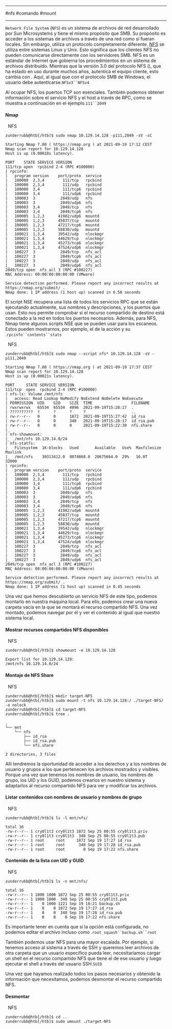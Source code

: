 
---------
#nfs #comando #mount 

---------

`Network File System` (`NFS`) es un sistema de archivos de red desarrollado por Sun Microsystems y tiene el mismo propósito que SMB. Su propósito es acceder a los sistemas de archivos a través de una red como si fueran locales. Sin embargo, utiliza un protocolo completamente diferente. [NFS](https://en.wikipedia.org/wiki/Network_File_System) se utiliza entre sistemas Linux y Unix. Esto significa que los clientes NFS no pueden comunicarse directamente con los servidores SMB. NFS es un estándar de Internet que gobierna los procedimientos en un sistema de archivos distribuido. Mientras que la versión 3.0 del protocolo NFS (), que ha estado en uso durante muchos años, autentica el equipo cliente, esto cambia con . Aquí, al igual que con el protocolo SMB de Windows, el usuario debe autenticarse.`NFSv3``NFSv4`




Al ocupar NFS, los puertos TCP son esenciales. También podemos obtener información sobre el servicio NFS y el host a través de RPC, como se muestra a continuación en el ejemplo.`111``2049`

#### Nmap

  NFS

```shell-session
zunderrubb@htb[/htb]$ sudo nmap 10.129.14.128 -p111,2049 -sV -sC

Starting Nmap 7.80 ( https://nmap.org ) at 2021-09-19 17:12 CEST
Nmap scan report for 10.129.14.128
Host is up (0.00018s latency).

PORT    STATE SERVICE VERSION
111/tcp open  rpcbind 2-4 (RPC #100000)
| rpcinfo: 
|   program version    port/proto  service
|   100000  2,3,4        111/tcp   rpcbind
|   100000  2,3,4        111/udp   rpcbind
|   100000  3,4          111/tcp6  rpcbind
|   100000  3,4          111/udp6  rpcbind
|   100003  3           2049/udp   nfs
|   100003  3           2049/udp6  nfs
|   100003  3,4         2049/tcp   nfs
|   100003  3,4         2049/tcp6  nfs
|   100005  1,2,3      41982/udp6  mountd
|   100005  1,2,3      45837/tcp   mountd
|   100005  1,2,3      47217/tcp6  mountd
|   100005  1,2,3      58830/udp   mountd
|   100021  1,3,4      39542/udp   nlockmgr
|   100021  1,3,4      44629/tcp   nlockmgr
|   100021  1,3,4      45273/tcp6  nlockmgr
|   100021  1,3,4      47524/udp6  nlockmgr
|   100227  3           2049/tcp   nfs_acl
|   100227  3           2049/tcp6  nfs_acl
|   100227  3           2049/udp   nfs_acl
|_  100227  3           2049/udp6  nfs_acl
2049/tcp open  nfs_acl 3 (RPC #100227)
MAC Address: 00:00:00:00:00:00 (VMware)

Service detection performed. Please report any incorrect results at https://nmap.org/submit/ .
Nmap done: 1 IP address (1 host up) scanned in 6.58 seconds
```

El script NSE recupera una lista de todos los servicios RPC que se están ejecutando actualmente, sus nombres y descripciones, y los puertos que usan. Esto nos permite comprobar si el recurso compartido de destino está conectado a la red en todos los puertos necesarios. Además, para NFS, Nmap tiene algunos scripts NSE que se pueden usar para los escaneos. Estos pueden mostrarnos, por ejemplo, el de la acción y su .`rpcinfo``contents``stats`

  NFS

```shell-session
zunderrubb@htb[/htb]$ sudo nmap --script nfs* 10.129.14.128 -sV -p111,2049

Starting Nmap 7.80 ( https://nmap.org ) at 2021-09-19 17:37 CEST
Nmap scan report for 10.129.14.128
Host is up (0.00021s latency).

PORT     STATE SERVICE VERSION
111/tcp  open  rpcbind 2-4 (RPC #100000)
| nfs-ls: Volume /mnt/nfs
|   access: Read Lookup NoModify NoExtend NoDelete NoExecute
| PERMISSION  UID    GID    SIZE  TIME                 FILENAME
| rwxrwxrwx   65534  65534  4096  2021-09-19T15:28:17  .
| ??????????  ?      ?      ?     ?                    ..
| rw-r--r--   0      0      1872  2021-09-19T15:27:42  id_rsa
| rw-r--r--   0      0      348   2021-09-19T15:28:17  id_rsa.pub
| rw-r--r--   0      0      0     2021-09-19T15:22:30  nfs.share
|_
| nfs-showmount: 
|_  /mnt/nfs 10.129.14.0/24
| nfs-statfs: 
|   Filesystem  1K-blocks   Used       Available   Use%  Maxfilesize  Maxlink
|_  /mnt/nfs    30313412.0  8074868.0  20675664.0  29%   16.0T        32000
| rpcinfo: 
|   program version    port/proto  service
|   100000  2,3,4        111/tcp   rpcbind
|   100000  2,3,4        111/udp   rpcbind
|   100000  3,4          111/tcp6  rpcbind
|   100000  3,4          111/udp6  rpcbind
|   100003  3           2049/udp   nfs
|   100003  3           2049/udp6  nfs
|   100003  3,4         2049/tcp   nfs
|   100003  3,4         2049/tcp6  nfs
|   100005  1,2,3      41982/udp6  mountd
|   100005  1,2,3      45837/tcp   mountd
|   100005  1,2,3      47217/tcp6  mountd
|   100005  1,2,3      58830/udp   mountd
|   100021  1,3,4      39542/udp   nlockmgr
|   100021  1,3,4      44629/tcp   nlockmgr
|   100021  1,3,4      45273/tcp6  nlockmgr
|   100021  1,3,4      47524/udp6  nlockmgr
|   100227  3           2049/tcp   nfs_acl
|   100227  3           2049/tcp6  nfs_acl
|   100227  3           2049/udp   nfs_acl
|_  100227  3           2049/udp6  nfs_acl
2049/tcp open  nfs_acl 3 (RPC #100227)
MAC Address: 00:00:00:00:00:00 (VMware)

Service detection performed. Please report any incorrect results at https://nmap.org/submit/ .
Nmap done: 1 IP address (1 host up) scanned in 0.45 seconds
```

Una vez que hemos descubierto un servicio NFS de este tipo, podemos montarlo en nuestra máquina local. Para ello, podemos crear una nueva carpeta vacía en la que se montará el recurso compartido NFS. Una vez montado, podemos navegar por él y ver el contenido al igual que nuestro sistema local.

#### Mostrar recursos compartidos NFS disponibles

  NFS

```shell-session
zunderrubb@htb[/htb]$ showmount -e 10.129.14.128

Export list for 10.129.14.128:
/mnt/nfs 10.129.14.0/24
```

#### Montaje de NFS Share

  NFS

```shell-session
zunderrubb@htb[/htb]$ mkdir target-NFS
zunderrubb@htb[/htb]$ sudo mount -t nfs 10.129.14.128:/ ./target-NFS/ -o nolock
zunderrubb@htb[/htb]$ cd target-NFS
zunderrubb@htb[/htb]$ tree .

.
└── mnt
    └── nfs
        ├── id_rsa
        ├── id_rsa.pub
        └── nfs.share

2 directories, 3 files
```

Allí tendremos la oportunidad de acceder a los derechos y a los nombres de usuario y grupos a los que pertenecen los archivos mostrados y visibles. Porque una vez que tenemos los nombres de usuario, los nombres de grupo, los UID y los GUID, podemos crearlos en nuestro sistema y adaptarlos al recurso compartido NFS para ver y modificar los archivos.

#### Listar contenidos con nombres de usuario y nombres de grupo

  NFS

```shell-session
zunderrubb@htb[/htb]$ ls -l mnt/nfs/

total 16
-rw-r--r-- 1 cry0l1t3 cry0l1t3 1872 Sep 25 00:55 cry0l1t3.priv
-rw-r--r-- 1 cry0l1t3 cry0l1t3  348 Sep 25 00:55 cry0l1t3.pub
-rw-r--r-- 1 root     root     1872 Sep 19 17:27 id_rsa
-rw-r--r-- 1 root     root      348 Sep 19 17:28 id_rsa.pub
-rw-r--r-- 1 root     root        0 Sep 19 17:22 nfs.share
```

#### Contenido de la lista con UID y GUID

  NFS

```shell-session
zunderrubb@htb[/htb]$ ls -n mnt/nfs/

total 16
-rw-r--r-- 1 1000 1000 1872 Sep 25 00:55 cry0l1t3.priv
-rw-r--r-- 1 1000 1000  348 Sep 25 00:55 cry0l1t3.pub
-rw-r--r-- 1    0 1000 1221 Sep 19 18:21 backup.sh
-rw-r--r-- 1    0    0 1872 Sep 19 17:27 id_rsa
-rw-r--r-- 1    0    0  348 Sep 19 17:28 id_rsa.pub
-rw-r--r-- 1    0    0    0 Sep 19 17:22 nfs.share
```

Es importante tener en cuenta que si la opción está configurada, no podemos editar el archivo incluso como .`root_squash``backup.sh``root`

También podemos usar NFS para una mayor escalada. Por ejemplo, si tenemos acceso al sistema a través de SSH y queremos leer archivos de otra carpeta que un usuario específico pueda leer, necesitaríamos cargar un shell en el recurso compartido NFS que tiene el de ese usuario y luego ejecutar el shell a través del usuario SSH.`SUID`

Una vez que hayamos realizado todos los pasos necesarios y obtenido la información que necesitamos, podemos desmontar el recurso compartido NFS.

#### Desmontar

  NFS

```shell-session
zunderrubb@htb[/htb]$ cd ..
zunderrubb@htb[/htb]$ sudo umount ./target-NFS
```